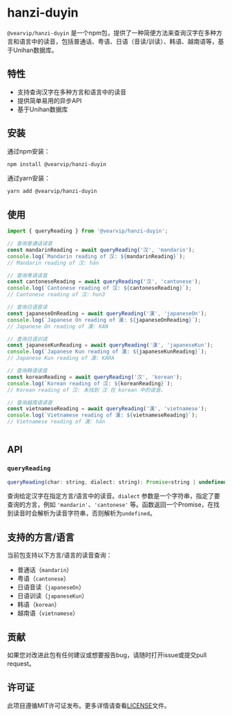 # hanzi-duyin

`@vearvip/hanzi-duyin` 是一个npm包，提供了一种简便方法来查询汉字在多种方言和语言中的读音，包括普通话、粤语、日语（音读/训读）、韩语、越南语等，基于Unihan数据库。

## 特性

- 支持查询汉字在多种方言和语言中的读音
- 提供简单易用的异步API
- 基于Unihan数据库

## 安装

通过npm安装：

```bash
npm install @vearvip/hanzi-duyin
```

通过yarn安装：

```bash
yarn add @vearvip/hanzi-duyin
```

## 使用

```javascript
import { queryReading } from '@vearvip/hanzi-duyin';

// 查询普通话读音
const mandarinReading = await queryReading('汉', 'mandarin');
console.log(`Mandarin reading of 汉: ${mandarinReading}`);
// Mandarin reading of 汉: hàn

// 查询粤语读音
const cantoneseReading = await queryReading('汉', 'cantonese');
console.log(`Cantonese reading of 汉: ${cantoneseReading}`);
// Cantonese reading of 汉: hon3

// 查询日语音读
const japaneseOnReading = await queryReading('漢', 'japaneseOn');
console.log(`Japanese On reading of 漢: ${japaneseOnReading}`);
// Japanese On reading of 漢: KAN

// 查询日语训读
const japaneseKunReading = await queryReading('漢', 'japaneseKun');
console.log(`Japanese Kun reading of 漢: ${japaneseKunReading}`);
// Japanese Kun reading of 漢: KARA

// 查询韩语读音
const koreanReading = await queryReading('汉', 'korean');
console.log(`Korean reading of 汉: ${koreanReading}`);
// Korean reading of 汉: 未找到 汉 在 korean 中的读音。

// 查询越南语读音
const vietnameseReading = await queryReading('漢', 'vietnamese');
console.log(`Vietnamese reading of 漢: ${vietnameseReading}`);
// Vietnamese reading of 漢: hán
 
```

## API

### `queryReading`

```javascript
queryReading(char: string, dialect: string): Promise<string | undefined>
```

查询给定汉字在指定方言/语言中的读音。`dialect` 参数是一个字符串，指定了要查询的方言，例如 `'mandarin'`、`'cantonese'` 等。函数返回一个Promise，在找到读音时会解析为读音字符串，否则解析为`undefined`。
 
 
## 支持的方言/语言

当前包支持以下方言/语言的读音查询：

- 普通话（`mandarin`）
- 粤语（`cantonese`）
- 日语音读（`japaneseOn`）
- 日语训读（`japaneseKun`）
- 韩语（`korean`）
- 越南语（`vietnamese`） 

## 贡献

如果您对改进此包有任何建议或想要报告bug，请随时打开issue或提交pull request。

## 许可证

此项目遵循MIT许可证发布。更多详情请查看[LICENSE](LICENSE)文件。

 